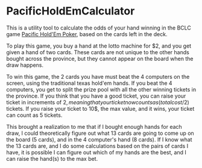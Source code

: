 # PacificHoldEmCalculator

This is a utility tool to calculate the odds of your hand winning in the BCLC game [Pacific Hold'Em Poker](https://lotto.bclc.com/pacific-holdem-poker.html), based on the cards left in the deck.

To play this game, you buy a hand at the lotto machine for $2, and you get given a hand of two cards. These cards are not unique to the other hands bought across the province, but they cannot appear on the board when the draw happens.

To win this game, the 2 cards you have must beat the 4 computers on the screen, using the traditional texas hold'em hands. If you beat the 4 computers, you get to split the prize pool with all the other winning tickets in the province. If you think that you have a good ticket, you can raise your ticket in increments of $2, meaning that your ticket now counts as (total cost/$2) tickets. If you raise your ticket to 10$, the max value, and it wins, your ticket can count as 5 tickets.

This brought a realization to me that if I bought enough hands for each draw, I could theoretically figure out what 13 cards are going to come up on the board (5 cards), and in the 4 computer's hand (8 cards). If I know what the 13 cards are, and I do some calculations based on the pairs of cards I have, it is possible I can figure out which of my hands are the best, and I can raise the hand(s) to the max bet.
